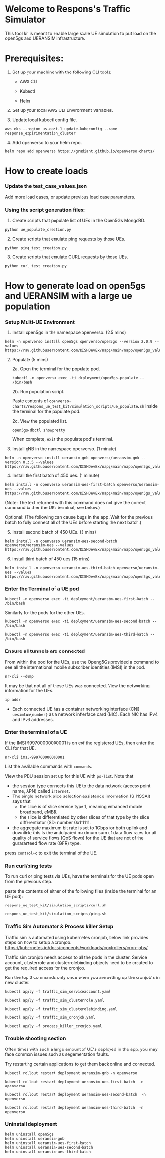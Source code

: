# Welcome to Respons's Traffic Simulator

This tool kit is meant to enable large scale UE simulation to put load on the open5gs and UERANSIM infrastructure.   

# Prerequisites:
1. Set up your machine with the following CLI tools:

    - AWS CLI

    - Kubectl

    - Helm

2. Set up your local AWS CLI Environment Variables.

3. Update local kubectl config file.

```console
aws eks --region us-east-1 update-kubeconfig --name response_expirimentation_cluster
```

4. Add openverso to your helm repo.
```console
helm repo add openverso https://gradiant.github.io/openverso-charts/
```

# How to create loads

### Update the test_case_values.json
Add more load cases, or update previous load case parameters.

### Using the script generation files:

1. Create scripts that populate list of UEs in the Open5Gs MongoBD.
```console
python ue_populate_creation.py
```

2. Create scripts that emulate ping requests by those UEs.
```console
python ping_test_creation.py
```

3. Create scripts that emulate CURL requests by those UEs.
```console
python curl_test_creation.py
```

# How to generate load on open5gs and UERANSIM with a large ue population

### Setup Multi-UE Environment

1. Install open5gs in the namespace openverso. (2.5 mins)
```console
helm -n openverso install open5gs openverso/open5gs --version 2.0.9 --values https://raw.githubusercontent.com/DISHDevEx/napp/main/napp/open5gs_values/5gSA_no_ues_values.yaml
```

2. Populate (5 mins)

    2a. Open the terminal for the populate pod.
    ```console
    kubectl -n openverso exec -ti deployment/open5gs-populate -- /bin/bash
    ```
    2b. Run population script.

    Paste contents of `openverso-charts/respons_ue_test_kit/simulation_scripts/ue_populate.sh` inside the terminal for the populate pod.

    2c. View the populated list.
    ```console
    open5gs-dbctl showpretty
    ```

    When complete, `exit` the populate pod's terminal.

3. Install gNB in the namespace openverso. (1 minute)
```console
helm -n openverso install ueransim-gnb openverso/ueransim-gnb --version 0.2.5 --values https://raw.githubusercontent.com/DISHDevEx/napp/main/napp/open5gs_values/gnb_no_ues_values.yaml
```
4. Install the first batch of 450 ues.	(1 minute)
```console
helm install -n openverso ueransim-ues-first-batch openverso/ueransim-ues --values https://raw.githubusercontent.com/DISHDevEx/napp/main/napp/open5gs_values/0_450_ue_values.yaml
```
(Note: The text returned with this command does not give the correct command to ther the UEs terminal; see below.)

Optional: (The following can cause bugs in the app. Wait for the previous batch to fully connect all of the UEs before starting the next batch.)

5. Install second batch of 450 UEs. (3 mins)
```console
helm install -n openverso ueransim-ues-second-batch openverso/ueransim-ues --values https://raw.githubusercontent.com/DISHDevEx/napp/main/napp/open5gs_values/450_900_ue_values.yaml
```

6. install third batch of 450 ues (15 mins)
```console
helm install -n openverso ueransim-ues-third-batch openverso/ueransim-ues --values https://raw.githubusercontent.com/DISHDevEx/napp/main/napp/open5gs_values/900_1350_ue_values.yaml
```

### Enter the Terminal of a UE pod

```console
kubectl -n openverso exec -ti deployment/ueransim-ues-first-batch -- /bin/bash
```

Similarly for the pods for the other UEs.
```console
kubectl -n openverso exec -ti deployment/ueransim-ues-second-batch -- /bin/bash

kubectl -n openverso exec -ti deployment/ueransim-ues-third-batch -- /bin/bash
```

### Ensure all tunnels are connected
From within the pod for the UEs, use the Openg5Gs provided a command to see all the international mobile subscriber identities (IMSI) in the pod.
```console
nr-cli --dump
```
It may be that not all of these UEs was connected. View the networking information for the UEs.
```console
ip addr
```
- Each connected UE has a container networking interface (CNI) `uesimtun{number}` as a network infterface card (NIC). Each NIC has IPv4 and IPv6 addresses.

### Enter the terminal of a UE

If the IMSI 999700000000001 is on eof the registered UEs, then enter the CLI for that UE.
```bash
nr-cli imsi-999700000000001
```
List the available commands with `commands`.

View the PDU session set up for this UE with `ps-list`. Note that
- the session type connects this UE to the data network (access point name, APN) called `internet`.
- The single network slice selection assistance information (S-NSSAI) says that
    -   the slice is of slice service type 1, meaning enhanced mobile broadband, eMBB.
    -   the slice is differentiated by other slices of that type by the slice differentiator (SD) number 0x111111.
- the aggregate maximum bit rate is set to 1Gbps for both uplink and downlink; this is the anticipated maximum sum of data flow rates for all quality of service flows (QoS flows) for the UE that are not of the guraranteed flow rate (GFR) type.

press `control+c` to exit the terminal of the UE.

### Run curl/ping tests
To run curl or ping tests via UEs, have the terminals for the UE pods open from the previous step.

paste the contents of either of the following files (inside the terminal for an UE pod):

```console
respons_ue_test_kit/simulation_scripts/curl.sh

respons_ue_test_kit/simulation_scripts/ping.sh
```

### Traffic Sim Automator & Process killer Setup
Traffic sim is automated using kubernetes cronjob, below link provides steps on how to setup a cronjob.
https://kubernetes.io/docs/concepts/workloads/controllers/cron-jobs/

Traffic sim cronjob needs access to all the pods in the cluster. Service account, clusterrole and clusterrolebinding objects need to be created to get the required access for the cronjob.

Run the top 3 commands only once when you are setting up the cronjob's in new cluster.
```console
kubectl apply -f traffic_sim_serviceaccount.yaml

kubectl apply -f traffic_sim_clusterrole.yaml

kubectl apply -f traffic_sim_clusterolebinding.yaml

kubectl apply -f traffic_sim_cronjob.yaml

kubectl apply -f process_killer_cronjob.yaml
```

### Trouble shooting section
Often times with such a large amount of UE's deployed in the app, you may face common issues such as segementation faults.

Try restarting certain applications to get them back online and connected.

```console
kubectl rollout restart deployment ueransim-gnb -n openverso

kubectl rollout restart deployment ueransim-ues-first-batch  -n openverso

kubectl rollout restart deployment ueransim-ues-second-batch  -n openverso

kubectl rollout restart deployment ueransim-ues-third-batch  -n openverso
```

### Uninstall deployment
```console
helm uninstall open5gs
helm uninstall ueransim-gnb
helm uninstall ueransim-ues-first-batch
helm uninstall ueransim-ues-second-batch
helm uninstall ueransim-ues-third-batch
```
